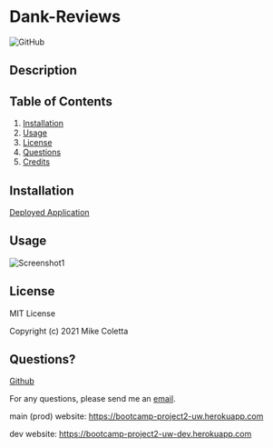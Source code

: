 # Dank-Reviews

![GitHub](https://img.shields.io/github/license/kharam/Dank-Reviews)

## Description
    

    
## Table of Contents
1. [Installation](#installation)
2. [Usage](#usage)
3. [License](#license)
4. [Questions](#questions)
5. [Credits](#credits)
    
## Installation
    
[Deployed Application](https://bootcamp-project2-uw.herokuapp.com)
    
## Usage

![Screenshot1]()

## License
    
MIT License
    
Copyright (c) 2021 Mike Coletta
          
## Questions?
    
[Github]()
    
For any questions, please send me an [email]().

main (prod) website: https://bootcamp-project2-uw.herokuapp.com

dev website: https://bootcamp-project2-uw-dev.herokuapp.com